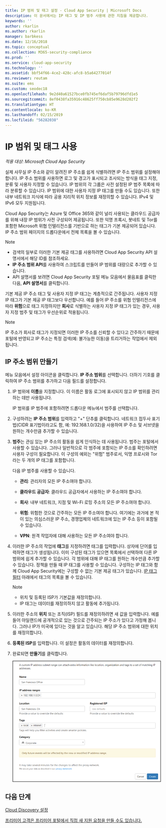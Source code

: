 ```yaml
---
title: IP 범위 및 태그 설정 - Cloud App Security | Microsoft Docs
description: 이 문서에서는 IP 태그 및 IP 범주 사용에 관한 지침을 제공합니다.
keywords: ''
author: rkarlin
ms.author: rkarlin
manager: barbkess
ms.date: 12/16/2018
ms.topic: conceptual
ms.collection: M365-security-compliance
ms.prod: ''
ms.service: cloud-app-security
ms.technology: ''
ms.assetid: bbf54f66-4ce2-428c-afc8-b5a64277014f
ms.reviewer: reutam
ms.suite: ems
ms.custom: seodec18
ms.openlocfilehash: 9e2d40a61527bce0fb745ef6daf5b79796dfd1e5
ms.sourcegitcommit: 8ef0438fa35916c48625ff750cb85e9628d202f2
ms.translationtype: HT
ms.contentlocale: ko-KR
ms.lasthandoff: 02/15/2019
ms.locfileid: "56282038"
---
```

#  <a name="IPtagsandRanges"></a> IP 범위 및 태그 사용

*적용 대상: Microsoft Cloud App Security*

실제 사무실 IP 주소와 같이 알려진 IP 주소를 쉽게 식별하려면 IP 주소 범위를 설정해야 합니다. IP 주소 범위를 사용하면 로그 및 경고가 표시되고 조사되는 방식을 태그 지정, 분류 및 사용자 지정할 수 있습니다. IP 범위의 각 그룹은 사전 설정된 IP 범주 목록에 따라 분류할 수 있습니다. IP 범위에 대한 사용자 지정 IP 태그를 만들 수도 있습니다. 또한 내부 네트워크 지식에 따라 공용 지리적 위치 정보를 재정의할 수 있습니다. IPv4 및 IPv6 모두 지원됩니다. 

Cloud App Security는 Azure 및 Office 365와 같이 널리 사용되는 클라우드 공급자를 위해 내장 IP 범위가 사전 구성되어 제공됩니다. 또한 익명 프록시, 봇네트 및 Tor를 포함한 Microsoft 위협 인텔리전스를 기반으로 하는 태그가 기본 제공되어 있습니다. IP 주소 범위 페이지의 드롭다운에서 전체 목록을 볼 수 있습니다.

> [!NOTE]
> - 검색의 일부로 이러한 기본 제공 태그를 사용하려면 Cloud App Security API 설명서에서 해당 ID를 참조하세요. 
> - **IP 주소 범위 API**를 사용하여 스크립트를 만들어 IP 범위를 대량으로 추가할 수 있습니다. 
> - API 설명서를 보려면 Cloud App Security 포털 메뉴 모음에서 물음표를 클릭한 다음, **API 설명서**를 클릭합니다.


기본 제공 IP 주소 태그 및 사용자 지정 IP 태그는 계층적으로 간주됩니다. 사용자 지정 IP 태그가 기본 제공 IP 태그보다 우선합니다. 예를 들어 IP 주소를 위협 인텔리전스에 따라 **위험**으로 태그 지정하지만 **회사**로 식별하는 사용자 지정 IP 태그가 있는 경우, 사용자 지정 범주 및 태그가 우선순위로 적용됩니다.

>[!NOTE]
> IP 주소가 회사로 태그가 지정되면 이러한 IP 주소를 신뢰할 수 있다고 간주하기 때문에 포털에 반영되고 IP 주소는 특정 검색(예: 불가능한 이동)을 트리거하는 작업에서 제외됩니다.
>


## <a name="create-an-ip-address-range"></a>IP 주소 범위 만들기 

메뉴 모음에서 설정 아이콘을 클릭합니다. **IP 주소 범위**를 선택합니다. 더하기 기호를 클릭하여 IP 주소 범위를 추가하고 다음 필드를 설정합니다.  

  
1. IP 범위에 **이름**을 지정합니다. 이 이름은 활동 로그에 표시되지 않고 IP 범위를 관리하는 데만 사용됩니다.  
  
     IP 범위를 IP 범주에 포함하려면 드롭다운 메뉴에서 범주를 선택합니다.  
  
2. 구성하려는 **IP 주소 범위**를 입력하고 "+" 단추를 클릭합니다. 네트워크 접두사 표기법(CIDR 표기법이라고도 함, 예: 192.168.1.0/32)을 사용하여 IP 주소 및 서브넷을 원하는 개수만큼 추가할 수 있습니다.  
  
3. **범주**는 관심 있는 IP 주소의 활동을 쉽게 인식하는 데 사용됩니다. 범주는 포털에서 사용할 수 있습니다. 그러나 일반적으로 각 범주에 포함되는 IP 주소를 확인하려면 사용자 구성이 필요합니다. 이 구성의 예외는 "위험" 범주로서, 익명 프로시와 Tor라는 두 개의 IP 태그를 포함합니다.  
  
     다음 IP 범주를 사용할 수 있습니다.  
  
    - **관리**: 관리자의 모든 IP 주소여야 합니다.  
  
    - **클라우드 공급자**: 클라우드 공급자에서 사용하는 IP 주소여야 합니다.
  
    - **회사**: 내부 네트워크, 지점 및 Wi-Fi 로밍 주소의 모든 IP 주소여야 합니다.  
  
    - **위험**: 위험한 것으로 간주하는 모든 IP 주소여야 합니다. 여기에는 과거에 본 적이 있는 의심스러운 IP 주소, 경쟁업체의 네트워크에 있는 IP 주소 등이 포함될 수 있습니다.  
  
    - **VPN**: 원격 작업자에 대해 사용하는 모든 IP 주소여야 합니다.
  
4. 이러한 IP 주소의 작업에 **태그**를 지정하려면 태그를 입력합니다. 상자에 단어를 입력하면 태그가 생성됩니다. 이미 구성된 태그가 있으면 목록에서 선택하여 다른 IP 범위에 쉽게 추가할 수 있습니다. 각 범위에 대해 IP 태그를 원하는 개수만큼 추가할 수 있습니다. 정책을 만들 때 IP 태그를 사용할 수 있습니다.  구성하는 IP 태그와 함께 Cloud App Security에는 구성할 수 없는 기본 제공 태그가 있습니다. [IP 태그 필터](activity-filters.md) 아래에서 태그의 목록을 볼 수 있습니다.  
    > [!NOTE]  
    > - 위치 및 등록된 ISP가 기본값을 재정의합니다.
    > - IP 태그는 데이터를 재정의하지 않고 활동에 추가됩니다.

5. 이러한 주소의 **위치** 또는 조직(ISP) 필드를 재정의하려면 새 값을 입력합니다. 예를 들어 아일랜드에 공개적으로 있는 것으로 간주되는 IP 주소가 있다고 가정해 봅니다. 그러나 IP가 미국에 있다는 것을 알고 있습니다. 해당 IP 주소 범위에 대한 위치를 재정의합니다.  
  
6. **등록된 ISP**를 입력합니다. 이 설정은 활동의 데이터를 재정의합니다.  
 
7. 완료되면 **만들기**를 클릭합니다.  
  
     ![newipaddress 범위](./media/newipaddress-range.png "newipaddress 범위")  


## <a name="next-steps"></a>다음 단계
[Cloud Discovery 설정](set-up-cloud-discovery.md)   

[프리미어 고객은 프리미어 포털에서 직접 새 지원 요청을 만들 수도 있습니다.](https://premier.microsoft.com/)  
  
  
